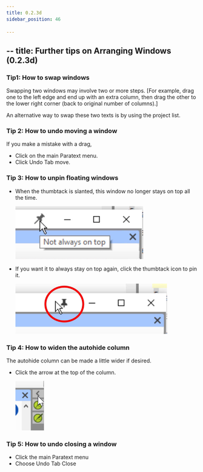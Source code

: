 ```yaml
---
title: 0.2.3d
sidebar_position: 46

---
```




## -- title: Further tips on Arranging Windows (0.2.3d)


### Tip1: How to swap windows


Swapping two windows may involve two or more steps. [For example, drag one to the left edge and end up with an extra column, then drag the other to the lower right corner (back to original number of columns).]


An alternative way to swap these two texts is by using the project list.


### Tip 2: How to undo moving a window


If you make a mistake with a drag,

- Click on the main Paratext menu.
- Click Undo Tab move.

### Tip 3: How to unpin floating windows

- When the thumbtack is slanted, this window no longer stays on top all the time.

	![](./622539673.png)

- If you want it to always stay on top again, click the thumbtack icon to pin it.

	![](./643255448.png)


### Tip 4: How to widen the autohide column


The autohide column can be made a little wider if desired.

- Click the arrow at the top of the column.

	![](./2001972470.png)


### Tip 5: How to undo closing a window

- Click the main Paratext menu
- Choose Undo Tab Close
